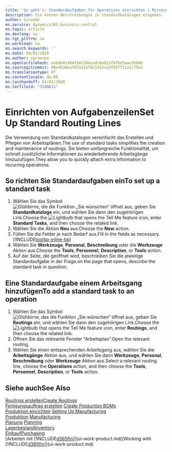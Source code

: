 ```yaml
---
title: "So geht's: Standardaufgaben für Operations einrichten | Microsoft Docs"
description: Sie können Beschreibungen zu Standardkatalogen eingeben.
author: SorenGP
ms.service: dynamics365-business-central
ms.topic: article
ms.devlang: na
ms.tgt_pltfrm: na
ms.workload: na
ms.search.keywords: ''
ms.date: 04/01/2020
ms.author: sgroespe
ms.openlocfilehash: eeb0b4538435423d4cadc8a92a797be5aacd5886
ms.sourcegitcommit: 88e4b30eaf6fa32af0c1452ce2f85ff1111c75e2
ms.translationtype: HT
ms.contentlocale: de-DE
ms.lasthandoff: 04/01/2020
ms.locfileid: "3190611"
---
```

# <a name="set-up-standard-routing-lines"></a><span data-ttu-id="afc31-103">Einrichten von Aufgabenzeilen</span><span class="sxs-lookup"><span data-stu-id="afc31-103">Set Up Standard Routing Lines</span></span>
<span data-ttu-id="afc31-104">Die Verwendung von Standardkatalogen vereinfacht das Erstellen und Pflegen von Arbeitsplänen.</span><span class="sxs-lookup"><span data-stu-id="afc31-104">The use of standard tasks simplifies the creation and maintenance of routings.</span></span> <span data-ttu-id="afc31-105">Sie bieten umfangreiche Funktionalität, um schnell zusätzliche Informationen zu wiederkehrende Arbeitsgänge hinzuzufügen.</span><span class="sxs-lookup"><span data-stu-id="afc31-105">They allow you to quickly attach extra information to recurring operations.</span></span>

## <a name="to-set-up-a-standard-task"></a><span data-ttu-id="afc31-106">So richten Sie Standardaufgaben ein</span><span class="sxs-lookup"><span data-stu-id="afc31-106">To set up a standard task</span></span>
1. <span data-ttu-id="afc31-107">Wählen Sie das Symbol ![Glühbirne, die die Funktion „Sie wünschen“ öffnet](media/ui-search/search_small.png "Was möchten Sie tun?") aus, geben Sie **Standardkataloge** ein, und wählen Sie dann den zugehörigen Link.</span><span class="sxs-lookup"><span data-stu-id="afc31-107">Choose the ![Lightbulb that opens the Tell Me feature](media/ui-search/search_small.png "Tell me what you want to do") icon, enter **Standard Tasks**, and then choose the related link.</span></span>
2. <span data-ttu-id="afc31-108">Wählen Sie die Aktion **Neu** aus.</span><span class="sxs-lookup"><span data-stu-id="afc31-108">Choose the **New** action.</span></span>
3. <span data-ttu-id="afc31-109">Füllen Sie die Felder je nach Bedarf aus.</span><span class="sxs-lookup"><span data-stu-id="afc31-109">Fill in the fields as necessary.</span></span> [!INCLUDE[tooltip-inline-tip](includes/tooltip-inline-tip_md.md)]
4. <span data-ttu-id="afc31-110">Wählen Sie **Werkzeuge**, **Personal**, **Beschreibung** oder die **Werkzeuge** Aktion aus.</span><span class="sxs-lookup"><span data-stu-id="afc31-110">Choose the **Tools**, **Personnel**, **Description**, or **Tools** action.</span></span>
5. <span data-ttu-id="afc31-111">Auf der Seite, die geöffnet wird, beschreiben Sie die jeweilige Standardaufgabe in der Frage.</span><span class="sxs-lookup"><span data-stu-id="afc31-111">on the page that opens, describe the standard task in question.</span></span>

## <a name="to-add-a-standard-task-to-an-operation"></a><span data-ttu-id="afc31-112">Eine Standardaufgabe einem Arbeitsgang hinzufügen</span><span class="sxs-lookup"><span data-stu-id="afc31-112">To add a standard task to an operation</span></span>
1. <span data-ttu-id="afc31-113">Wählen Sie das Symbol ![Glühbirne, das die Funktion „Sie wünschen“ öffnet](media/ui-search/search_small.png "Was möchten Sie tun?") aus, geben Sie **Routings** ein, und wählen Sie dann den zugehörigen Link.</span><span class="sxs-lookup"><span data-stu-id="afc31-113">Choose the ![Lightbulb that opens the Tell Me feature](media/ui-search/search_small.png "Tell me what you want to do") icon, enter **Routings**, and then choose the related link.</span></span>
2. <span data-ttu-id="afc31-114">Öffnen Sie das relevante Fenster "Arbeitsplan".</span><span class="sxs-lookup"><span data-stu-id="afc31-114">Open the relevant routing.</span></span>
3. <span data-ttu-id="afc31-115">Wählen Sie einen entsprechenden Arbeitsgang aus, wählen Sie die **Arbeitsgänge** Aktion aus, und wählen Sie dann **Werkzeuge**, **Personal**, **Beschreibung** oder **Werkzeuge** Aktion aus.</span><span class="sxs-lookup"><span data-stu-id="afc31-115">Select a relevant routing line, choose the **Operations** action, and then choose the **Tools**, **Personnel**, **Description**, or **Tools** action.</span></span>

## <a name="see-also"></a><span data-ttu-id="afc31-116">Siehe auch</span><span class="sxs-lookup"><span data-stu-id="afc31-116">See Also</span></span>  
[<span data-ttu-id="afc31-117">Routings erstellen</span><span class="sxs-lookup"><span data-stu-id="afc31-117">Create Routings</span></span>](production-how-to-create-routings.md)  
<span data-ttu-id="afc31-118">[Fertigungsauftrag erstellen](production-how-to-create-production-boms.md)   </span><span class="sxs-lookup"><span data-stu-id="afc31-118">[Create Production BOMs](production-how-to-create-production-boms.md)   </span></span>  
<span data-ttu-id="afc31-119">[Produktion einrichten](production-configure-production-processes.md) </span><span class="sxs-lookup"><span data-stu-id="afc31-119">[Setting Up Manufacturing](production-configure-production-processes.md) </span></span>  
<span data-ttu-id="afc31-120">[Produktion](production-manage-manufacturing.md)  </span><span class="sxs-lookup"><span data-stu-id="afc31-120">[Manufacturing](production-manage-manufacturing.md)  </span></span>  
<span data-ttu-id="afc31-121">[Planung](production-planning.md) </span><span class="sxs-lookup"><span data-stu-id="afc31-121">[Planning](production-planning.md) </span></span>  
[<span data-ttu-id="afc31-122">Lagerbestand</span><span class="sxs-lookup"><span data-stu-id="afc31-122">Inventory</span></span>](inventory-manage-inventory.md)  
[<span data-ttu-id="afc31-123">Einkauf</span><span class="sxs-lookup"><span data-stu-id="afc31-123">Purchasing</span></span>](purchasing-manage-purchasing.md)  
<span data-ttu-id="afc31-124">[Arbeiten mit [!INCLUDE[d365fin](includes/d365fin_md.md)]](ui-work-product.md)</span><span class="sxs-lookup"><span data-stu-id="afc31-124">[Working with [!INCLUDE[d365fin](includes/d365fin_md.md)]](ui-work-product.md)</span></span>  
